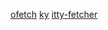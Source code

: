 [ofetch](https://github.com/unjs/ofetch)
[ky](https://github.com/sindresorhus/ky)
[itty-fetcher](https://github.com/kwhitley/itty-fetcher)
